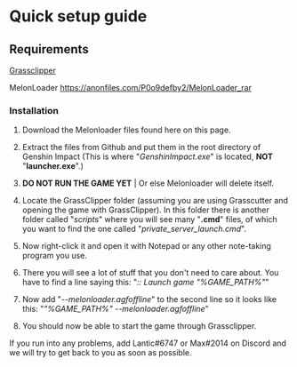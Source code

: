 # Quick setup guide

## Requirements
<a href="https://github.com/Grasscutters/GrassClipper">Grassclipper</a>

MelonLoader
https://anonfiles.com/P0o9defby2/MelonLoader_rar

### Installation
1) Download the Melonloader files found here on this page.

2) Extract the files from Github and put them in the root directory of Genshin Impact (This is where "*GenshinImpact.exe*" is located, **NOT** "**launcher.exe**".)

3) **DO NOT RUN THE GAME YET** | Or else Melonloader will delete itself.

4) Locate the GrassClipper folder (assuming you are using Grasscutter and opening the game with GrassClipper). In this folder there is another folder called "*scripts*" where you will see many "**.cmd**" files, of which you want to find the one called "*private_server_launch.cmd*".

5) Now right-click it and open it with Notepad or any other note-taking program you use.

6) There you will see a lot of stuff that you don't need to care about. You have to find a line saying this: "*:: Launch game "%GAME_PATH%"*"

7) Now add  "*--melonloader.agfoffline*" to the second line so it looks like this: "*"%GAME_PATH%" --melonloader.agfoffline*"

8) You should now be able to start the game through Grassclipper.

If you run into any problems, add Lantic#6747 or Max#2014 on Discord and we will try to get back to you as soon as possible.
